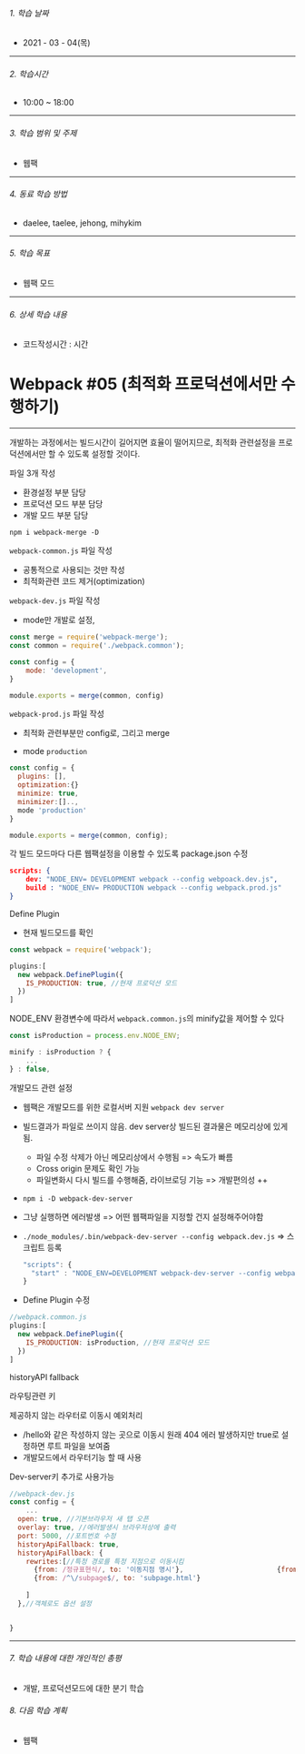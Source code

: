

###### 1. 학습 날짜

- 2021 - 03 - 04(목)

---

###### 2. 학습시간

- 10:00 ~ 18:00

---

###### 3. 학습 범위 및 주제

- 웹팩

---

###### 4. 동료 학습 방법 

- daelee, taelee, jehong, mihykim

---

###### 5. 학습 목표 

- 웹팩 모드

---

###### 6. 상세 학습 내용

- 코드작성시간 :  시간

# Webpack #05 (최적화 프로덕션에서만 수행하기)



---



개발하는 과정에서는 빌드시간이 길어지면 효율이 떨어지므로, 최적화 관련설정을 프로덕션에서만 할 수 있도록 설정할 것이다.



파일 3개 작성

- 환경설정 부분 담당
- 프로덕션 모드 부분 담당
- 개발 모드 부분 담당



`npm i webpack-merge -D`

`webpack-common.js` 파일 작성

- 공통적으로 사용되는 것만 작성
- 최적화관련 코드 제거(optimization)



`webpack-dev.js` 파일 작성

- mode만 개발로 설정, 

```js
const merge = require('webpack-merge');
const common = require('./webpack.common');

const config = {
	mode: 'development',
}

module.exports = merge(common, config)
```





`webpack-prod.js` 파일 작성

- 최적화 관련부분만 config로, 그리고 merge

- mode `production`

```js
const config = {
  plugins: [],
  optimization:{}
  minimize: true,
  minimizer:[]..,
  mode 'production'
}

module.exports = merge(common, config);
```





각 빌드 모드마다 다른 웹팩설정을 이용할 수 있도록 package.json 수정



```json
scripts: {
	dev: "NODE_ENV= DEVELOPMENT webpack --config webpoack.dev.js",
	build : "NODE_ENV= PRODUCTION webpack --config webpack.prod.js"
}
```





Define Plugin

- 현재 빌드모드를 확인

```js
const webpack = require('webpack');

plugins:[
  new webpack.DefinePlugin({
    IS_PRODUCTION: true, //현재 프로덕션 모드
  })
]
```



NODE_ENV 환경변수에 따라서 `webpack.common.js`의 minify값을 제어할 수 있다

```js
const isProduction = process.env.NODE_ENV;

minify : isProduction ? {
	...
} : false,
```







개발모드 관련 설정

- 웹팩은 개발모드를 위한 로컬서버 지원 `webpack dev server`

- 빌드결과가 파일로 쓰이지 않음. dev server상 빌드된 결과물은 메모리상에 있게 됨. 

  - 파일 수정 삭제가 아닌 메모리상에서 수행됨 => 속도가 빠름
  - Cross origin 문제도 확인 가능
  - 파일변화시 다시 빌드를 수행해줌, 라이브로딩 기능 => 개발편의성 ++

- `npm i -D webpack-dev-server`

- 그냥 실행하면 에러발생 => 어떤 웹팩파일을 지정할 건지 설정해주어야함

- `./node_modules/.bin/webpack-dev-server --config webpack.dev.js` => 스크립트 등록

  ```js
  "scripts": {
    "start" : "NODE_ENV=DEVELOPMENT webpack-dev-server --config webpack.dev.js"
  }
  ```

  

- Define Plugin 수정

```js
//webpack.common.js
plugins:[
  new webpack.DefinePlugin({
    IS_PRODUCTION: isProduction, //현재 프로덕션 모드
  })
]
```





historyAPI fallback

라우팅관련 키

제공하지 않는 라우터로 이동시 예외처리

- /hello와 같은 작성하지 않는 곳으로 이동시 원래 404 에러 발생하지만 true로 설정하면 루트 파일을 보여줌
- 개발모드에서 라우터기능 할 때 사용

Dev-server키 추가로 사용가능

```js
//webpack-dev.js
const config = {
	...
  open: true, //기본브라우저 새 탭 오픈
  overlay: true, //에러발생시 브라우저상에 출력
  port: 5000, //포트번호 수정
  historyApiFallback: true,
  historyApiFallback: {
    rewrites:[//특정 경로를 특정 지점으로 이동시킴
      {from: /정규표현식/, to: '이동지점 명시'},      					{from: /./, to: '404.html'},//지정하지 않은 것을 지정할 때.
      {from: /^\/subpage$/, to: 'subpage.html'}
      
    ]
  },//객체로도 옵션 설정


}
```



---

###### 7. 학습 내용에 대한 개인적인 총평

- 개발, 프로덕션모드에 대한 분기 학습

###### 8. 다음 학습 계획

- 웹팩